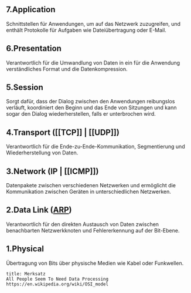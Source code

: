 ## 7.Application 
Schnittstellen für Anwendungen, um auf das Netzwerk zuzugreifen, und enthält Protokolle für Aufgaben wie Dateiübertragung oder E-Mail.
## 6.Presentation 
Verantwortlich für die Umwandlung von Daten in ein für die Anwendung verständliches Format und die Datenkompression.
## 5.Session 
Sorgt dafür, dass der Dialog zwischen den Anwendungen reibungslos verläuft, koordiniert den Beginn und das Ende von Sitzungen und kann sogar den Dialog wiederherstellen, falls er unterbrochen wird.
## 4.Transport ([[TCP]] | [[UDP]])
Verantwortlich für die Ende-zu-Ende-Kommunikation, Segmentierung und Wiederherstellung von Daten.
## 3.Network (IP | [[ICMP]])
Datenpakete zwischen verschiedenen Netzwerken und ermöglicht die Kommunikation zwischen Geräten in unterschiedlichen Netzwerken.
## 2.Data Link ([ARP](ARP.md))     
Verantwortlich für den direkten Austausch von Daten zwischen benachbarten Netzwerkknoten und Fehlererkennung auf der Bit-Ebene.
## 1.Physical 
Übertragung von Bits über physische Medien wie Kabel oder Funkwellen.

```ad-tip
title: Merksatz
All People Seem To Need Data Processing 
https://en.wikipedia.org/wiki/OSI_model
```
